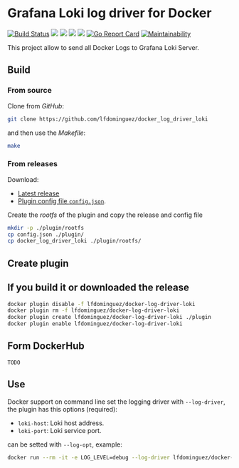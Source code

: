 # Grafana Loki log driver for Docker
[![Build Status](https://travis-ci.com/lfdominguez/docker_log_driver_loki.svg?branch=master)](https://travis-ci.com/lfdominguez/docker_log_driver_loki)
[![](https://img.shields.io/github/release/lfdominguez/docker_log_driver_loki.svg)](https://github.com/lfdominguez/docker_log_driver_loki/releases)
![](https://img.shields.io/github/license/lfdominguez/docker_log_driver_loki.svg)
![](https://img.shields.io/github/downloads/lfdominguez/docker_log_driver_loki/total.svg)
![](https://img.shields.io/github/release-date/lfdominguez/docker_log_driver_loki.svg)
[![Go Report Card](https://goreportcard.com/badge/github.com/lfdominguez/docker_log_driver_loki)](https://goreportcard.com/report/github.com/lfdominguez/docker_log_driver_loki)
[![Maintainability](https://api.codeclimate.com/v1/badges/52ca62a9438c4e97ac59/maintainability)](https://codeclimate.com/github/lfdominguez/docker_log_driver_loki/maintainability)

This project allow to send all Docker Logs to Grafana Loki Server.

## Build

### From source

Clone from *GitHub*:

```sh
git clone https://github.com/lfdominguez/docker_log_driver_loki
```

and then use the *Makefile*:

```sh
make
```

### From releases

Download:
 * [Latest release](https://github.com/lfdominguez/docker_log_driver_loki/releases)
 * [Plugin config file `config.json`](https://raw.githubusercontent.com/lfdominguez/docker_log_driver_loki/master/config.json).

Create the *rootfs* of the plugin and copy the release and config file

```sh
mkdir -p ./plugin/rootfs
cp config.json ./plugin/
cp docker_log_driver_loki ./plugin/rootfs/
```

## Create plugin

## If you build it or downloaded the release

```sh
docker plugin disable -f lfdominguez/docker-log-driver-loki
docker plugin rm -f lfdominguez/docker-log-driver-loki
docker plugin create lfdominguez/docker-log-driver-loki ./plugin
docker plugin enable lfdominguez/docker-log-driver-loki
```

## Form DockerHub

`TODO`

## Use

Docker support on command line set the logging driver with `--log-driver`, the plugin has this options (required):

* `loki-host`: Loki host address.
* `loki-port`: Loki service port.

can be setted with `--log-opt`, example:

```sh
docker run --rm -it -e LOG_LEVEL=debug --log-driver lfdominguez/docker-log-driver-loki --log-opt loki-host=192.168.120.159 --log-opt loki-port=80 hello-world
```
